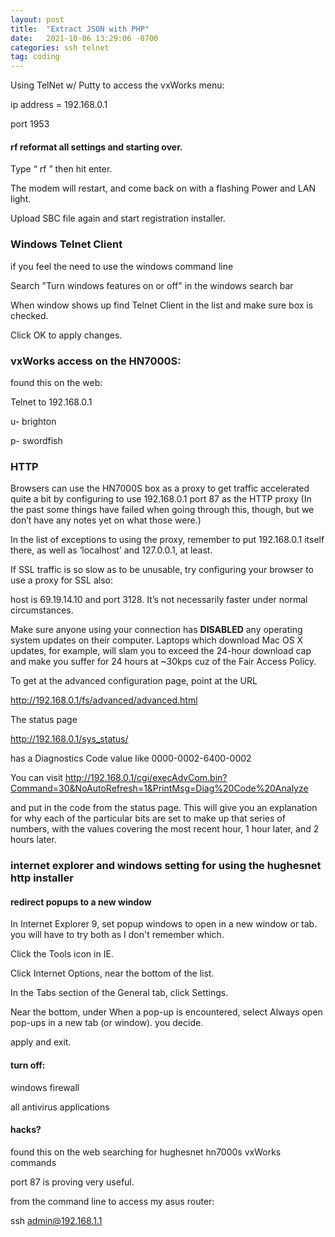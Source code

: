 ```yaml
---
layout: post
title:  "Extract JSON with PHP"
date:   2021-10-06 13:29:06 -0700
categories: ssh telnet
tag: coding
---
```



Using TelNet w/ Putty to access the vxWorks menu:

ip address = 192.168.0.1 

port 1953

#### rf reformat all settings and starting over.

Type “ rf ” then hit enter.

The modem will restart, and come back on with a flashing Power and LAN light.

Upload SBC file again and start registration installer.

### Windows Telnet Client 

if you feel the need to use the windows command line

Search "Turn windows features on or off" in the windows search bar

When window shows up find Telnet Client in the list and make sure box is checked.

Click OK to apply changes.

### vxWorks access on the HN7000S: 

found this on the web:

Telnet to 192.168.0.1 

 u- brighton 
 
 p- swordfish
 

### HTTP

Browsers can use the HN7000S box as a proxy to get traffic accelerated quite a bit by configuring to use 192.168.0.1 port 87 as the HTTP proxy (In the past some things have failed when going through this, though, but we don’t have any notes yet on what those were.) 

In the list of exceptions to using the proxy, remember to put 192.168.0.1 itself there, as well as ‘localhost’ and 127.0.0.1, at least. 

If SSL traffic is so slow as to be unusable, try configuring your browser to use a proxy for SSL also: 

host is 69.19.14.10 and port 3128. It’s not necessarily faster under normal circumstances.

Make sure anyone using your connection has **DISABLED** any operating system updates on their computer. Laptops which download Mac OS X updates, for example, will slam you to exceed the 24-hour download cap and make you suffer for 24 hours at ~30kps cuz of the Fair Access Policy.

To get at the advanced configuration page, point at the URL

http://192.168.0.1/fs/advanced/advanced.html

The status page

http://192.168.0.1/sys_status/

has a Diagnostics Code value like
0000-0002-6400-0002

You can visit
http://192.168.0.1/cgi/execAdvCom.bin?Command=30&NoAutoRefresh=1&PrintMsg=Diag%20Code%20Analyze

and put in the code from the status page. This will give you an explanation for why each of the particular bits are set to make up that series of numbers, with the values covering the most recent hour, 1 hour later, and 2 hours later.

### internet explorer and windows setting for using the hughesnet http installer

#### redirect popups to a new window
In Internet Explorer 9,  set popup windows to open in a new window or tab. you will have to try both as I don't remember which.

Click the Tools icon in IE.

Click Internet Options, near the bottom of the list.

In the Tabs section of the General tab, click Settings.

Near the bottom, under When a pop-up is encountered, select Always open pop-ups in a new tab (or window). you decide.

apply and exit.

#### turn off:

windows firewall

all antivirus applications

#### hacks?

found this on the web searching for hughesnet hn7000s vxWorks commands

port 87 is proving very useful.

from the command line to access my asus router:

ssh admin@192.168.1.1

